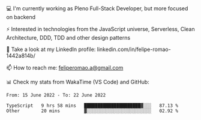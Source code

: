 💻 I'm currently working as Pleno Full-Stack Developer, but more focused on backend

⚡ Interested in technologies from the JavaScript universe, Serverless, Clean Architecture, DDD, TDD and other design patterns

👥 Take a look at my LinkedIn profile: linkedin.com/in/felipe-romao-1442a814b/

📫 How to reach me: feliperomao.a@gmail.com

📊 Check my stats from WakaTime (VS Code) and GitHub:

<!--START_SECTION:waka-->

```text
From: 15 June 2022 - To: 22 June 2022

TypeScript   9 hrs 58 mins   █████████████████████▓░░░   87.13 %
Other        20 mins         ▓░░░░░░░░░░░░░░░░░░░░░░░░   02.92 %
```

<!--END_SECTION:waka-->
